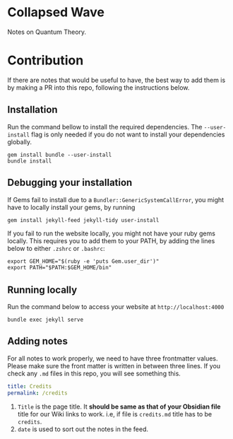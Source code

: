 # Collapsed Wave

Notes on Quantum Theory. 

# Contribution

If there are notes that would be useful to have, the best way to add them is by making a PR into this repo, following the instructions below. 

## Installation

Run the command bellow to install the required dependencies. The `--user-install` flag is only needed if you do not want to install your dependencies globally. 

```shell
gem install bundle --user-install
bundle install
```

## Debugging your installation

If Gems fail to install due to a `Bundler::GenericSystemCallError`, you might have to locally install your gems, by running

```shell
gem install jekyll-feed jekyll-tidy user-install
```

If you fail to run the website locally, you might not have your ruby gems locally. This requires you to add them to your PATH, by adding the lines below to either `.zshrc` or `.bashrc`:

```txt
export GEM_HOME="$(ruby -e 'puts Gem.user_dir')"
export PATH="$PATH:$GEM_HOME/bin"
```


## Running locally

Run the command below to access your website at `http://localhost:4000`
```shell
bundle exec jekyll serve
```

## Adding notes

For all notes to work properly, we need to have three frontmatter values. Please make sure the front matter is written in between three lines. If you check any `.md` files in this repo, you will see something this.  

```yaml
title: Credits
permalink: /credits
```

1. `Title` is the page title. It **should be same as that of your Obsidian file** title for our Wiki links to work. i.e, if file is `credits.md` title has to be `credits`.
2. `date` is used to sort out the notes in the feed.